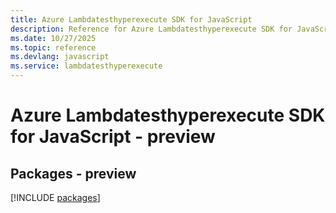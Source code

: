 ```yaml
---
title: Azure Lambdatesthyperexecute SDK for JavaScript
description: Reference for Azure Lambdatesthyperexecute SDK for JavaScript
ms.date: 10/27/2025
ms.topic: reference
ms.devlang: javascript
ms.service: lambdatesthyperexecute
---
```

# Azure Lambdatesthyperexecute SDK for JavaScript - preview
## Packages - preview
[!INCLUDE [packages](lambdatesthyperexecute-index.md)]